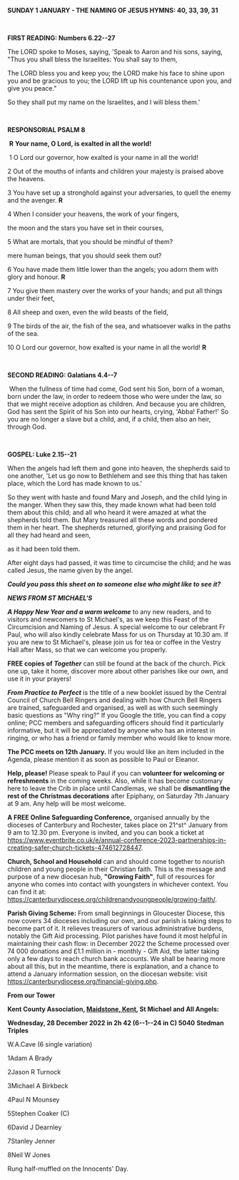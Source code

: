 **SUNDAY 1 JANUARY - THE NAMING OF JESUS HYMNS: 40, 33, 39, 31**

 

**FIRST READING: Numbers 6.22--27**

The LORD spoke to Moses, saying, 'Speak to Aaron and his sons, saying,
"Thus you shall bless the Israelites: You shall say to them,

The LORD bless you and keep you; the LORD make his face to shine upon
you and be gracious to you; the LORD lift up his countenance upon you,
and give you peace."

So they shall put my name on the Israelites, and I will bless them.'

 

**RESPONSORIAL PSALM 8**

 **R** **Your name, O Lord, is exalted in all the world!**

 1 O Lord our governor, how exalted is your name in all the world!

2 Out of the mouths of infants and children your majesty is praised
above the heavens.

3 You have set up a stronghold against your adversaries, to quell the
enemy and the avenger. **R**

4 When I consider your heavens, the work of your fingers,

the moon and the stars you have set in their courses,

5 What are mortals, that you should be mindful of them?

mere human beings, that you should seek them out?

6 You have made them little lower than the angels; you adorn them with
glory and honour. **R**

7 You give them mastery over the works of your hands; and put all things
under their feet,

8 All sheep and oxen, even the wild beasts of the field,

9 The birds of the air, the fish of the sea, and whatsoever walks in the
paths of the sea.

10 O Lord our governor, how exalted is your name in all the world! **R**

 

**SECOND READING: Galatians 4.4--7**

 When the fullness of time had come, God sent his Son, born of a woman,
born under the law, in order to redeem those who were under the law, so
that we might receive adoption as children. And because you are
children, God has sent the Spirit of his Son into our hearts, crying,
'Abba! Father!' So you are no longer a slave but a child, and, if a
child, then also an heir, through God.

 

**GOSPEL: Luke 2.15--21**

When the angels had left them and gone into heaven, the shepherds said
to one another, 'Let us go now to Bethlehem and see this thing that has
taken place, which the Lord has made known to us.'

So they went with haste and found Mary and Joseph, and the child lying
in the manger. When they saw this, they made known what had been told
them about this child; and all who heard it were amazed at what the
shepherds told them. But Mary treasured all these words and pondered
them in her heart. The shepherds returned, glorifying and praising God
for all they had heard and seen,

as it had been told them.

After eight days had passed, it was time to circumcise the child; and he
was called Jesus, the name given by the angel.

***Could you pass this sheet on to someone else who might like to see
it?***

***NEWS FROM ST MICHAEL\'S***

***A Happy New Year and a warm welcome*** to any new readers, and to
visitors and newcomers to St Michael\'s, as we keep this Feast of the
Circumcision and Naming of Jesus. A special welcome to our celebrant Fr
Paul, who will also kindly celebrate Mass for us on Thursday at 10.30
am. If you are new to St Michael\'s, please join us for tea or coffee in
the Vestry Hall after Mass, so that we can welcome you properly.

**FREE copies of *Together*** can still be found at the back of the
church. Pick one up, take it home, discover more about other parishes
like our own, and use it in your prayers!

***From Practice to Perfect*** is the title of a new booklet issued by
the Central Council of Church Bell Ringers and dealing with how Church
Bell Ringers are trained, safeguarded and organised, as well as with
such seemingly basic questions as "Why ring?" If you Google the title,
you can find a copy online; PCC members and safeguarding officers should
find it particularly informative, but it will be appreciated by anyone
who has an interest in ringing, or who has a friend or family member who
would like to know more.

**The PCC meets on 12th January.** If you would like an item included in
the Agenda, please mention it as soon as possible to Paul or Eleanor.

**Help, please!** Please speak to Paul if you can **volunteer for
welcoming or refreshments** in the coming weeks. Also, while it has
become customary here to leave the Crib in place until Candlemas, we
shall be **dismantling the rest of the Christmas decorations** after
Epiphany, on Saturday 7th January at 9 am. Any help will be most
welcome.

**A FREE Online Safeguarding Conference,** organised annually by the
dioceses of Canterbury and Rochester, takes place on 21^st^ January from
9 am to 12.30 pm. Everyone is invited, and you can book a ticket at
<https://www.eventbrite.co.uk/e/annual-conference-2023-partnerships-in-creating-safer-church-tickets-474612728447>.

**Church, School and Household** can and should come together to nourish
children and young people in their Christian faith. This is the message
and purpose of a new diocesan hub, **"Growing Faith"**, full of
resources for anyone who comes into contact with youngsters in whichever
context. You can find it at:
<https://canterburydiocese.org/childrenandyoungpeople/growing-faith/>.

**Parish Giving Scheme:** From small beginnings in Gloucester Diocese,
this now covers 34 dioceses including our own, and our parish is taking
steps to become part of it. It relieves treasurers of various
administrative burdens, notably the Gift Aid processing. Pilot parishes
have found it most helpful in maintaining their cash flow: in December
2022 the Scheme processed over 74 000 donations and £1.1 million in -
monthly - Gift Aid, the latter taking only a few days to reach church
bank accounts. We shall be hearing more about all this, but in the
meantime, there is explanation, and a chance to attend a January
information session, on the diocesan website: visit
https://canterburydiocese.org/financial-giving.php.

**From our Tower**

**Kent County Association, [Maidstone,
Kent](https://dove.cccbr.org.uk/detail.php?tower=12644#_blank), St
Michael and All Angels:**

**Wednesday, 28 December 2022 in 2h 42 (6--1--24 in C) 5040** **Stedman
Triples**

W.A.Cave (6 single variation)

1Adam A Brady

2Jason R Turnock

3Michael A Birkbeck

4Paul N Mounsey

5Stephen Coaker (C)

6David J Dearnley

7Stanley Jenner

8Neil W Jones

Rung half-muffled on the Innocents\' Day.
